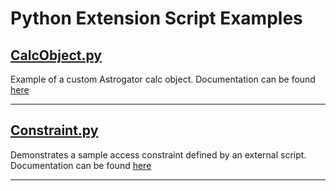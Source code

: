 # Python Extension Script Examples

## [CalcObject.py](CalcObject.py)

Example of a custom Astrogator calc object. Documentation can be found [here](https://help.agi.com/stkdevkit/index.htm#../Subsystems/pluginScripts/Content/gatorPoints.htm#calcobjects?TocPath=Select%2520the%2520Right%2520Technology%257CExtend%2520AGI%2520Products%257CExtend%2520the%2520Engine%257CEngine%2520Plugin%2520Scripts%257CUse%2520Plugin%2520Scripts%257CAstrogator%2520Plugin%2520Points%257C_____2)

---

## [Constraint.py](Constraint.py)

Demonstrates a sample access constraint defined by an external script. Documentation can be found [here](https://help.agi.com/stkdevkit/index.htm#../Subsystems/pluginScripts/Content/accessPoints.htm)

---
